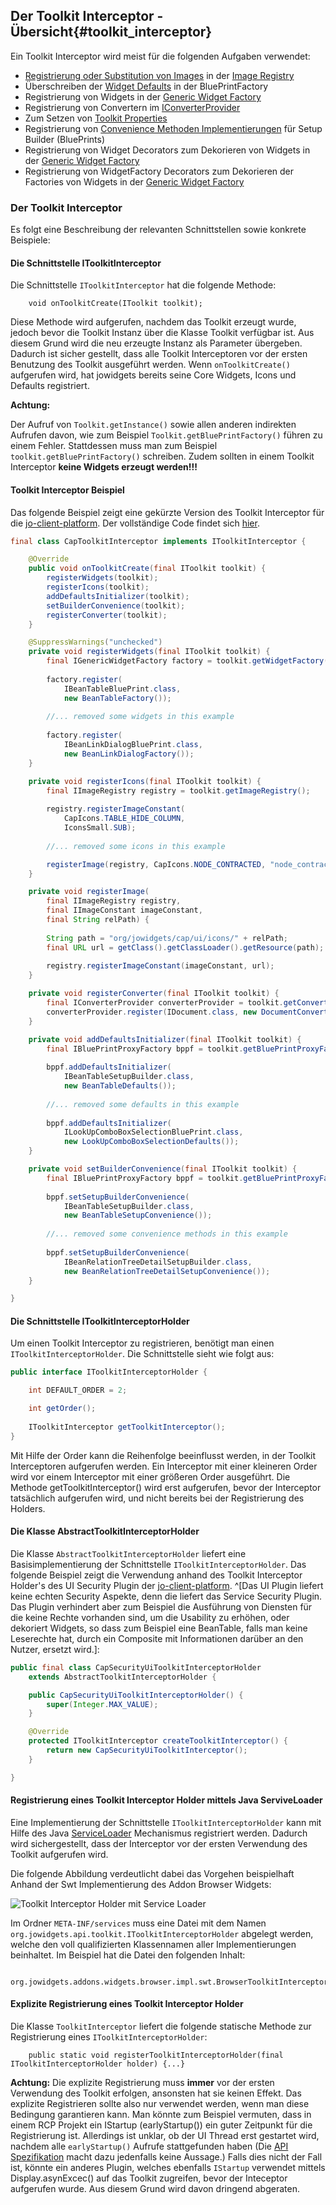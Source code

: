 ## Der Toolkit Interceptor - Übersicht{#toolkit_interceptor}

Ein Toolkit Interceptor wird meist für die folgenden Aufgaben verwendet:

* [Registrierung oder Substitution von Images](#register_or_substitude_images) in der [Image Registry](#image_registry)
* Überschreiben der [Widget Defaults](#widget_defaults) in der BluePrintFactory
* Registrierung von Widgets in der [Generic Widget Factory](#generic_widget_factory)
* Registrierung von Convertern im [IConverterProvider](#jowidget_converter)
* Zum Setzen von [Toolkit Properties](#toolkit_properties)
* Registrierung von [Convenience Methoden Implementierungen](#custom_widget_libraries) für Setup Builder (BluePrints)
* Registrierung von Widget Decorators zum Dekorieren von Widgets in der [Generic Widget Factory](#generic_widget_factory)
* Registrierung von WidgetFactory Decorators zum Dekorieren der Factories von Widgets in der [Generic Widget Factory](#generic_widget_factory)

### Der Toolkit Interceptor

Es folgt eine Beschreibung der relevanten Schnittstellen sowie konkrete Beispiele:

#### Die Schnittstelle IToolkitInterceptor

Die Schnittstelle `IToolkitInterceptor` hat die folgende Methode:

~~~
	void onToolkitCreate(IToolkit toolkit);
~~~

Diese Methode wird aufgerufen, nachdem das Toolkit erzeugt wurde, jedoch bevor die Toolkit Instanz über die Klasse Toolkit verfügbar ist. Aus diesem Grund wird die neu erzeugte Instanz als Parameter übergeben. Dadurch ist sicher gestellt, dass alle Toolkit Interceptoren vor der ersten Benutzung des Toolkit ausgeführt werden. Wenn `onToolkitCreate()` aufgerufen wird, hat jowidgets bereits seine Core Widgets, Icons und Defaults registriert. 

__Achtung:__

Der Aufruf von `Toolkit.getInstance()` sowie allen anderen indirekten Aufrufen davon, wie zum Beispiel `Toolkit.getBluePrintFactory()` führen zu einem Fehler. Stattdessen muss man zum Beispiel `toolkit.getBluePrintFactory()` schreiben. Zudem sollten in einem Toolkit Interceptor __keine Widgets erzeugt werden!!!__

#### Toolkit Interceptor Beispiel

Das folgende Beispiel zeigt eine gekürzte Version des Toolkit Interceptor für die [jo-client-platform](http://code.google.com/p/jo-client-platform/). Der vollständige Code findet sich [hier](http://code.google.com/p/jo-client-platform/source/browse/trunk/modules/core/org.jowidgets.cap.ui/src/main/java/org/jowidgets/cap/ui/impl/widgets/CapToolkitInterceptor.java).

~~~{.java .numberLines startFrom="1"}
final class CapToolkitInterceptor implements IToolkitInterceptor {

	@Override
	public void onToolkitCreate(final IToolkit toolkit) {
		registerWidgets(toolkit);
		registerIcons(toolkit);
		addDefaultsInitializer(toolkit);
		setBuilderConvenience(toolkit);
		registerConverter(toolkit);
	}

	@SuppressWarnings("unchecked")
	private void registerWidgets(final IToolkit toolkit) {
		final IGenericWidgetFactory factory = toolkit.getWidgetFactory();
		
		factory.register(
			IBeanTableBluePrint.class, 
			new BeanTableFactory());
		
		//... removed some widgets in this example
		
		factory.register(
			IBeanLinkDialogBluePrint.class,
			new BeanLinkDialogFactory());
	}

	private void registerIcons(final IToolkit toolkit) {
		final IImageRegistry registry = toolkit.getImageRegistry();
	
		registry.registerImageConstant(
			CapIcons.TABLE_HIDE_COLUMN, 
			IconsSmall.SUB);
		
		//... removed some icons in this example

		registerImage(registry, CapIcons.NODE_CONTRACTED, "node_contracted.png");
	}

	private void registerImage(
		final IImageRegistry registry, 
		final IImageConstant imageConstant, 
		final String relPath) {
		
		String path = "org/jowidgets/cap/ui/icons/" + relPath;
		final URL url = getClass().getClassLoader().getResource(path);
		
		registry.registerImageConstant(imageConstant, url);
	}

	private void registerConverter(final IToolkit toolkit) {
		final IConverterProvider converterProvider = toolkit.getConverterProvider();
		converterProvider.register(IDocument.class, new DocumentConverter());
	}

	private void addDefaultsInitializer(final IToolkit toolkit) {
		final IBluePrintProxyFactory bppf = toolkit.getBluePrintProxyFactory();
		
		bppf.addDefaultsInitializer(
			IBeanTableSetupBuilder.class, 
			new BeanTableDefaults());
			
		//... removed some defaults in this example
			
		bppf.addDefaultsInitializer(
			ILookUpComboBoxSelectionBluePrint.class, 
			new LookUpComboBoxSelectionDefaults());
	}

	private void setBuilderConvenience(final IToolkit toolkit) {
		final IBluePrintProxyFactory bppf = toolkit.getBluePrintProxyFactory();
		
		bppf.setSetupBuilderConvenience(
			IBeanTableSetupBuilder.class, 
			new BeanTableSetupConvenience());
		
		//... removed some convenience methods in this example
		
		bppf.setSetupBuilderConvenience(
			IBeanRelationTreeDetailSetupBuilder.class, 
			new BeanRelationTreeDetailSetupConvenience());
	}

}
~~~


#### Die Schnittstelle IToolkitInterceptorHolder

Um einen Toolkit Interceptor zu registrieren, benötigt man einen `IToolkitInterceptorHolder`. Die Schnittstelle sieht wie folgt aus:

~~~{.java .numberLines startFrom="1"}
public interface IToolkitInterceptorHolder {

    int DEFAULT_ORDER = 2;

	int getOrder();
	
    IToolkitInterceptor getToolkitInterceptor(); 
}
~~~

Mit Hilfe der Order kann die Reihenfolge beeinflusst werden, in der Toolkit Interceptoren aufgerufen werden. Ein Interceptor mit einer kleineren Order wird vor einem Interceptor mit einer größeren Order ausgeführt. Die Methode getToolkitInterceptor() wird erst aufgerufen, bevor der Interceptor tatsächlich aufgerufen wird, und nicht bereits bei der Registrierung des Holders.


#### Die Klasse AbstractToolkitInterceptorHolder

Die Klasse `AbstractToolkitInterceptorHolder` liefert eine Basisimplementierung der Schnittstelle `IToolkitInterceptorHolder`. Das folgende Beispiel zeigt die Verwendung anhand des Toolkit Interceptor Holder's des UI Security Plugin der [jo-client-platform](http://code.google.com/p/jo-client-platform/). ^[Das UI Plugin liefert keine echten Security Aspekte, denn die liefert das Service Security Plugin. Das Plugin verhindert aber zum Beispiel die Ausführung von Diensten für die keine Rechte vorhanden sind, um die Usability zu erhöhen, oder dekoriert Widgets, so dass zum Beispiel eine BeanTable, falls man keine Leserechte hat, durch ein Composite mit Informationen darüber an den Nutzer, ersetzt wird.]:

~~~{.java .numberLines startFrom="1"}
public final class CapSecurityUiToolkitInterceptorHolder 
	extends AbstractToolkitInterceptorHolder {

	public CapSecurityUiToolkitInterceptorHolder() {
		super(Integer.MAX_VALUE);
	}

	@Override
	protected IToolkitInterceptor createToolkitInterceptor() {
		return new CapSecurityUiToolkitInterceptor();
	}

}
~~~



#### Registrierung eines Toolkit Interceptor Holder mittels Java ServiveLoader

Eine Implementierung der Schnittstelle `IToolkitInterceptorHolder` kann mit Hilfe des Java [ServiceLoader](http://docs.oracle.com/javase/6/docs/api/java/util/ServiceLoader.html) Mechanismus registriert werden. Dadurch wird sichergestellt, dass der Interceptor vor der ersten Verwendung des Toolkit aufgerufen wird.

Die folgende Abbildung verdeutlicht dabei das Vorgehen beispielhaft Anhand der Swt Implementierung des Addon Browser Widgets:

![Toolkit Interceptor Holder mit Service Loader](images/toolkit_interceptor_holder.gif "Toolkit Interceptor Holder mit Service Loader")

Im Ordner `META-INF/services` muss eine Datei mit dem Namen `org.jowidgets.api.toolkit.IToolkitInterceptorHolder` abgelegt werden, welche den voll qualifizierten Klassennamen aller Implementierungen beinhaltet. Im Beispiel hat die Datei den folgenden Inhalt:

~~~
	org.jowidgets.addons.widgets.browser.impl.swt.BrowserToolkitInterceptorHolder
~~~




#### Explizite Registrierung eines Toolkit Interceptor Holder

Die Klasse `ToolkitInterceptor` liefert die folgende statische Methode zur Registrierung eines `IToolkitInterceptorHolder`:

~~~
	public static void registerToolkitInterceptorHolder(final IToolkitInterceptorHolder holder) {...}
~~~

__Achtung:__ Die explizite Registrierung muss __immer__ vor der ersten Verwendung des Toolkit erfolgen, ansonsten hat sie keinen Effekt. Das explizite Registrieren sollte also nur verwendet werden, wenn man diese Bedingung garantieren kann. Man könnte zum Beispiel vermuten, dass in einem RCP Projekt ein IStartup (earlyStartup()) ein guter Zeitpunkt für die Registrierung ist. Allerdings ist unklar, ob der UI Thread erst gestartet wird, nachdem alle `earlyStartup()` Aufrufe stattgefunden haben (Die [API Spezifikation](http://help.eclipse.org/luna/index.jsp?topic=%2Forg.eclipse.platform.doc.isv%2Freference%2Fapi%2Forg%2Feclipse%2Fui%2FIStartup.html) macht dazu jedenfalls keine Aussage.) Falls dies nicht der Fall ist, könnte ein anderes Plugin, welches ebenfalls `IStartup` verwendet mittels Display.asynExcec() auf das Toolkit zugreifen, bevor der Inteceptor aufgerufen wurde. Aus diesem Grund wird davon dringend abgeraten.
